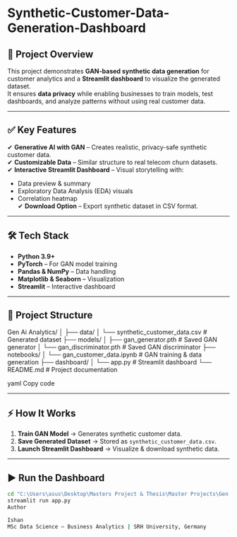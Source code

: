 # Synthetic-Customer-Data-Generation-Dashboard
## 📌 Project Overview
This project demonstrates **GAN-based synthetic data generation** for customer analytics and a **Streamlit dashboard** to visualize the generated dataset.  
It ensures **data privacy** while enabling businesses to train models, test dashboards, and analyze patterns without using real customer data.

---


## ✅ Key Features
✔ **Generative AI with GAN** – Creates realistic, privacy-safe synthetic customer data.  
✔ **Customizable Data** – Similar structure to real telecom churn datasets.  
✔ **Interactive Streamlit Dashboard** – Visual storytelling with:  
   - Data preview & summary  
   - Exploratory Data Analysis (EDA) visuals  
   - Correlation heatmap  
✔ **Download Option** – Export synthetic dataset in CSV format.  

---

## 🛠 Tech Stack
- **Python 3.9+**
- **PyTorch** – For GAN model training
- **Pandas & NumPy** – Data handling
- **Matplotlib & Seaborn** – Visualization
- **Streamlit** – Interactive dashboard

---

## 📂 Project Structure
Gen Ai Analytics/
│
├── data/
│ └── synthetic_customer_data.csv # Generated dataset
├── models/
│ ├── gan_generator.pth # Saved GAN generator
│ └── gan_discriminator.pth # Saved GAN discriminator
├── notebooks/
│ └── gan_customer_data.ipynb # GAN training & data generation
├── dashboard/
│ └── app.py # Streamlit dashboard
└── README.md # Project documentation

yaml
Copy code

---

## ⚡ How It Works
1. **Train GAN Model** → Generates synthetic customer data.
2. **Save Generated Dataset** → Stored as `synthetic_customer_data.csv`.
3. **Launch Streamlit Dashboard** → Visualize & download synthetic data.

---

## ▶ Run the Dashboard
```bash
cd "C:\Users\asus\Desktop\Masters Project & Thesis\Master Projects\Gen Ai Analytics\dashboard"
streamlit run app.py
Author

Ishan
MSc Data Science – Business Analytics | SRH University, Germany
